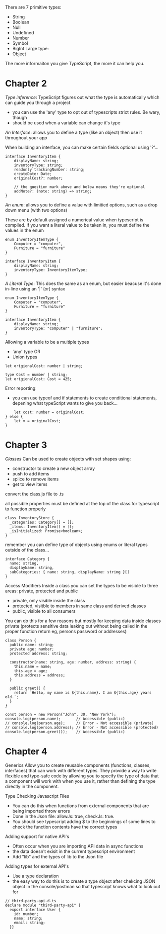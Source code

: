 There are 7 primitive types:

- String
- Boolean
- Null
- Undefined
- Number
- Symbol
- BigInt
  Large type:
- Object

The more informaiton you give TypeScript, the more it can help you.

# Chapter 2
_Type inference_: TypeScript figures out what the type is automatically which can guide you through a project

- you can use the 'any' type to opt out of typescripts strict rules. Be wary, though
- should be used when a variable can change it's type

_An Interface_: allows you to define a type (like an object) then use it throughout your app

When building an interface, you can make certain fields optional using '?'...

~~~
interface InventoryItem {
    displayName: string;
    inventoryType: string;
    readonly trackingNumber: string;
    createDate: Date;
    originalCost?: number;

    // the question mark above and below means they're optional
    addNote?: (note: string) => string;
}
~~~

*An enum*: allows you to define a value with limitied options, such as a drop down menu (with two options)

These are by default assigned a numerical value when typescript is compiled.
If you want a literal value to be taken in, you must define the values in the enum
~~~
enum InventoryItemType {
    Computer = "computer",
    Furniture = "furniture"
}

interface InventoryItem {
    displayName: string;
    inventoryType: InventoryItemType;
}
~~~

*A Literal Type*: This does the same as an enum, but easier beacuse it's done in-line using an '|' (or) syntax
~~~
enum InventoryItemType {
    Computer = "computer",
    Furniture = "furniture"
}

interface InventoryItem {
    displayName: string;
    inventoryType: "computer" | "furniture";
}
~~~

Allowing a variable to be a multiple types
- 'any' type
OR
- Union types
~~~
let origionalCost: number | string;
~~~
~~~
type Cost = number | string;
let origionalCost: Cost = 425;
~~~
Error reporting:
- you can use typeof and if statements to create conditional statements, depening what typeScript wants to give you back...
~~~if (typeof originalCost === "number") {
    let cost: number = originalCost;
} else {
    let x = originalCost;
}
~~~

# Chapter 3

*Classes*
Can be used to create objects with set shapes using:
- constructor to create a new object array
- push to add items
- splice to remove items
- get to view items

convert the class.js file to .ts

all possible properties must be defined at the top of the class for typescript to function properly
~~~
class InventoryStore {
  _categories: Category[] = [];
  _items: InventoryItem[] = [];
  _isInitialized: Promise<boolean>;
}
~~~
remember you can define type of objects using enums or literal types outside of the class...
~~~
interface Category {
  name: string,
  displayName: string,
  subCategories: { name: string, displayName: string }[]
}
~~~

Access Modifiers
Inside a class you can set the types to be visible to three areas: private, protected and public
- private, only visible inside the class
- protected, visitble to members in same class and derived classes
- public, visible to all consumers

You can do this for a few reasons but mostly for keeping data inside classes private (protects sensitive data leaking out without being called in the proper function return eg, persons password or addresses)

~~~
class Person {
  public name: string;
  private age: number;
  protected address: string;

  constructor(name: string, age: number, address: string) {
    this.name = name;
    this.age = age;
    this.address = address;
  }

  public greet() {
    return `Hello, my name is ${this.name}. I am ${this.age} years old.`;
  }
}

const person = new Person("John", 30, "New York");
console.log(person.name);       // Accessible (public)
// console.log(person.age);     // Error - Not accessible (private)
// console.log(person.address); // Error - Not accessible (protected)
console.log(person.greet());    // Accessible (public)
~~~

# Chapter 4
Generics <T> 
Allow you to create reusable components (functions, classes, interfaces) that can work with different types. They provide a way to write flexible and type-safe code by allowing you to specify the type of data that a component will work with when you use it, rather than defining the type directly in the component.

Type Checking Javascript Files 
- You can do this when functions from external components that are being imported throw errors
- Done in the Json file: allowJs: true, checkJs: true.
- You should see typescript adding $ to the beginnings of some lines to check the function contents have the correct types

Adding support for native API's
- Often occur when you are importing API data in async functions
- the data doesn't exisit in the current typescript environment 
- Add "lib" and the types of lib to the Json file 

Adding types for external API's
- Use a type declaration
- the easy way to do this is to create a type object after chekcing JSON object in the console/postman so that typescript knows what to look out for
~~~
// third-party-api.d.ts
declare module "third-party-api" {
  export interface User {
    id: number;
    name: string;
    email: string;
  }}
~~~


